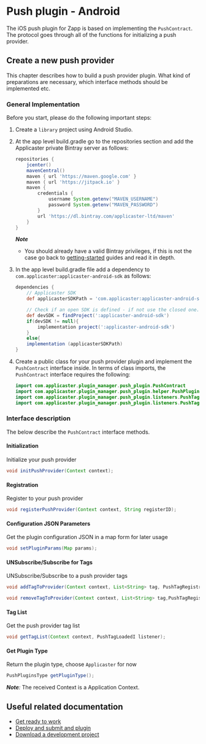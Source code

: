 # Push plugin - Android

The iOS push plugin for Zapp is based on implementing the `PushContract`.
The protocol goes through all of the functions for initializing a push provider.

## Create a new push provider
This chapter describes how to build a push provider plugin. What kind of preparations are necessary, which interface methods should be implemented etc.

### General Implementation
Before you start, please do the following important steps:

1. Create a `library` project using Android Studio.
2. At the app level build.gradle go to the repositories section and add the Applicaster private Bintray server as follows: 

    ```gradle
    repositories {
        jcenter()
        mavenCentral()
        maven { url 'https://maven.google.com' }
        maven { url 'https://jitpack.io' }
        maven {
            credentials {
                username System.getenv("MAVEN_USERNAME")
                password System.getenv("MAVEN_PASSWORD")
            }
            url 'https://dl.bintray.com/applicaster-ltd/maven'
        }
    }
    ```

    *__Note__*
    * You should already have a valid Bintray privileges, if this is not the case go back to [getting-started](/getting-started/zapp-plugins.html) guides and read it in depth.
    
2. In the app level build.gradle file add a dependency to `com.applicaster:applicaster-android-sdk` as follows:
    ```gradle
    dependencies {
        // Applicaster SDK
        def applicasterSDKPath = 'com.applicaster:applicaster-android-sdk:2.38.2'

        // Check if an open SDK is defined - if not use the closed one.
        def devSDK = findProject(':applicaster-android-sdk')
        if(devSDK != null){
            implementation project(':applicaster-android-sdk')
        }
        else{
        implementation (applicasterSDKPath)
    }
    ```
3. Create a public class for your push provider plugin and implement the `PushContract` interface inside. In terms of class imports, the `PushContract` interface requires the following:

    ```java
    import com.applicaster.plugin_manager.push_plugin.PushContract
    import com.applicaster.plugin_manager.push_plugin.helper.PushPluginsType
    import com.applicaster.plugin_manager.push_plugin.listeners.PushTagLoadedI
    import com.applicaster.plugin_manager.push_plugin.listeners.PushTagRegistrationI
    ```

### Interface description

The below describe the `PushContract` interface methods.

#### Initialization 
Initialize your push provider

```java
void initPushProvider(Context context);
```

#### Registration

Register to your push provider

```java
void registerPushProvider(Context context, String registerID);
```

#### Configuration JSON Parameters
Get the plugin configuration JSON in a map form for later usage

```java
void setPluginParams(Map params);
```
#### UNSubscribe/Subscribe for Tags
UNSubscribe/Subscribe to a push provider tags

```java
void addTagToProvider(Context context, List<String> tag, PushTagRegistrationI pushTagRegistrationListener);

void removeTagToProvider(Context context, List<String> tag,PushTagRegistrationI pushTagRegistrationListener);
```

#### Tag List
Get the push provider tag list

```java
void getTagList(Context context, PushTagLoadedI listener);
```

#### Get Plugin Type
Return the plugin type, choose `Applicaster` for now
```java
PushPluginsType getPluginType();
```

*__Note__:*
The received Context is a Application Context.

## Useful related documentation

* [Get ready to work](/dev-env/intro.html)
* [Deploy and submit and plugin](/getting-started/deploy-and-submit.html)
* [Download a development project](/getting-started/download-development-project.html)
